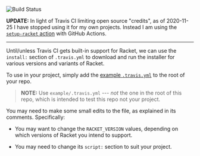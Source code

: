 ![Build Status](https://travis-ci.org/greghendershott/travis-racket.svg?branch=master)

**UPDATE:** In light of Travis CI limiting open source "credits", as
of 2020-11-25 I have stopped using it for my own projects. Instead I
am using the [`setup-racket` action](https://github.com/Bogdanp/setup-racket) with GitHub Actions.

---

Until/unless Travis CI gets built-in support for Racket, we can use
the `install:` section of `.travis.yml` to download and run the
installer for various versions and variants of Racket.

To use in your project, simply add the [example
`.travis.yml`](example/.travis.yml) to the root of your repo.

> **NOTE:** Use `example/.travis.yml` --- *not* the one in the root of
> this repo, which is intended to test this repo not your project.

You may need to make some small edits to the file, as explained in its
comments. Specifically:

- You may want to change the `RACKET_VERSION` values, depending on
  which versions of Racket you intend to support.

- You may need to change its `script:` section to suit your project.
